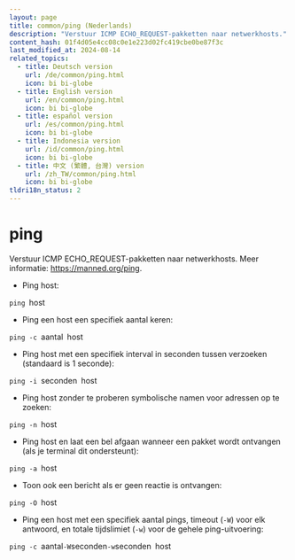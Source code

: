 ```yaml
---
layout: page
title: common/ping (Nederlands)
description: "Verstuur ICMP ECHO_REQUEST-pakketten naar netwerkhosts."
content_hash: 01f4d05e4cc08c0e1e223d02fc419cbe0be87f3c
last_modified_at: 2024-08-14
related_topics:
  - title: Deutsch version
    url: /de/common/ping.html
    icon: bi bi-globe
  - title: English version
    url: /en/common/ping.html
    icon: bi bi-globe
  - title: español version
    url: /es/common/ping.html
    icon: bi bi-globe
  - title: Indonesia version
    url: /id/common/ping.html
    icon: bi bi-globe
  - title: 中文 (繁體, 台灣) version
    url: /zh_TW/common/ping.html
    icon: bi bi-globe
tldri18n_status: 2
---
```

# ping

Verstuur ICMP ECHO_REQUEST-pakketten naar netwerkhosts.
Meer informatie: <https://manned.org/ping>.

- Ping host:

`ping `<span class="tldr-var badge badge-pill bg-dark-lm bg-white-dm text-white-lm text-dark-dm font-weight-bold">host</span>

- Ping een host een specifiek aantal keren:

`ping -c `<span class="tldr-var badge badge-pill bg-dark-lm bg-white-dm text-white-lm text-dark-dm font-weight-bold">aantal</span>` `<span class="tldr-var badge badge-pill bg-dark-lm bg-white-dm text-white-lm text-dark-dm font-weight-bold">host</span>

- Ping host met een specifiek interval in seconden tussen verzoeken (standaard is 1 seconde):

`ping -i `<span class="tldr-var badge badge-pill bg-dark-lm bg-white-dm text-white-lm text-dark-dm font-weight-bold">seconden</span>` `<span class="tldr-var badge badge-pill bg-dark-lm bg-white-dm text-white-lm text-dark-dm font-weight-bold">host</span>

- Ping host zonder te proberen symbolische namen voor adressen op te zoeken:

`ping -n `<span class="tldr-var badge badge-pill bg-dark-lm bg-white-dm text-white-lm text-dark-dm font-weight-bold">host</span>

- Ping host en laat een bel afgaan wanneer een pakket wordt ontvangen (als je terminal dit ondersteunt):

`ping -a `<span class="tldr-var badge badge-pill bg-dark-lm bg-white-dm text-white-lm text-dark-dm font-weight-bold">host</span>

- Toon ook een bericht als er geen reactie is ontvangen:

`ping -O `<span class="tldr-var badge badge-pill bg-dark-lm bg-white-dm text-white-lm text-dark-dm font-weight-bold">host</span>

- Ping een host met een specifiek aantal pings, timeout (`-W`) voor elk antwoord, en totale tijdslimiet (`-w`) voor de gehele ping-uitvoering:

`ping -c `<span class="tldr-var badge badge-pill bg-dark-lm bg-white-dm text-white-lm text-dark-dm font-weight-bold">aantal</span>` -W `<span class="tldr-var badge badge-pill bg-dark-lm bg-white-dm text-white-lm text-dark-dm font-weight-bold">seconden</span>` -w `<span class="tldr-var badge badge-pill bg-dark-lm bg-white-dm text-white-lm text-dark-dm font-weight-bold">seconden</span>` `<span class="tldr-var badge badge-pill bg-dark-lm bg-white-dm text-white-lm text-dark-dm font-weight-bold">host</span>
